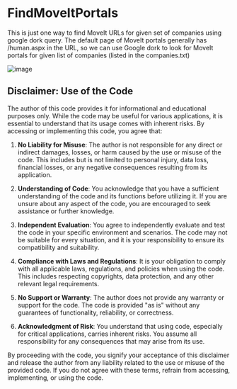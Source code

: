 # FindMoveItPortals
This is just one way to find MoveIt URLs for given set of companies using google dork query.
The default page of MoveIt portals generally has /human.aspx in the URL, so we can use Google dork to look for MoveIt portals for given list of companies (listed in the companies.txt)

![image](https://github.com/ashishmgupta/FindMoveItPortals/assets/1037523/9667dca1-7c88-4d11-a326-2deba63151b2)


## Disclaimer: Use of the Code

The author of this code provides it for informational and educational purposes only. While the code may be useful for various applications, it is essential to understand that its usage comes with inherent risks. By accessing or implementing this code, you agree that:

1. **No Liability for Misuse**: The author is not responsible for any direct or indirect damages, losses, or harm caused by the use or misuse of the code. This includes but is not limited to personal injury, data loss, financial losses, or any negative consequences resulting from its application.

2. **Understanding of Code**: You acknowledge that you have a sufficient understanding of the code and its functions before utilizing it. If you are unsure about any aspect of the code, you are encouraged to seek assistance or further knowledge.

3. **Independent Evaluation**: You agree to independently evaluate and test the code in your specific environment and scenarios. The code may not be suitable for every situation, and it is your responsibility to ensure its compatibility and suitability.

4. **Compliance with Laws and Regulations**: It is your obligation to comply with all applicable laws, regulations, and policies when using the code. This includes respecting copyrights, data protection, and any other relevant legal requirements.

5. **No Support or Warranty**: The author does not provide any warranty or support for the code. The code is provided "as is" without any guarantees of functionality, reliability, or correctness.

6. **Acknowledgment of Risk**: You understand that using code, especially for critical applications, carries inherent risks. You assume all responsibility for any consequences that may arise from its use.

By proceeding with the code, you signify your acceptance of this disclaimer and release the author from any liability related to the use or misuse of the provided code. If you do not agree with these terms, refrain from accessing, implementing, or using the code.
